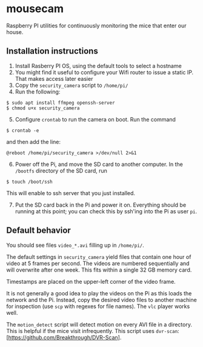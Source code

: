 # mousecam

Raspberry PI utilities for continuously monitoring the mice that enter our house.

## Installation instructions

1. Install Rasberry PI OS, using the default tools to select a hostname
2. You might find it useful to configure your Wifi router to issue a static IP.  That makes access later easier
3. Copy the `security_camera` script to `/home/pi/`
4. Run the following:
```
$ sudo apt install ffmpeg openssh-server
$ chmod u+x security_camera
```
5. Configure `crontab` to run the camera on boot.  Run the command
```
$ crontab -e
```
and then add the line:
```
@reboot /home/pi/security_camera >/dev/null 2>&1
```
6. Power off the Pi, and move the SD card to another computer.  In the `/bootfs` directory of the SD card, run
```
$ touch /boot/ssh
```
This will enable to ssh server that you just installed.

7. Put the SD card back in the Pi and power it on.  Everything should be running at this point; you can check this by ssh'ing into the Pi as user `pi`.

## Default behavior

You should see files `video_*.avi` filling up in `/home/pi/`.

The default settings in `security_camera` yield files that contain one hour of video at 5 frames per second.  The videos are numbered sequentially and will overwrite after one week.  This fits within a single 32 GB memory card.

Timestamps are placed on the upper-left corner of the video frame.

It is not generally a good idea to play the videos on the Pi as this loads the network and the Pi.  Instead, copy the desired video files to another machine for inspection (use `scp` with regexes for file names).  The `vlc` player works well.

The `motion_detect` script will detect motion on every AVI file in a directory.  This is helpful if the mice visit infrequently.  This script uses `dvr-scan`: [https://github.com/Breakthrough/DVR-Scan].
